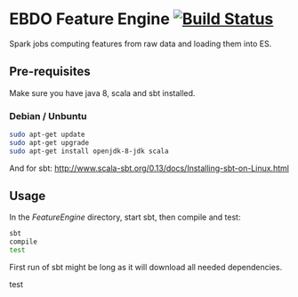 # EBDO Feature Engine [![Build Status](https://travis-ci.org/Project-EBDO/FeatureEngine.svg?branch=master)](https://travis-ci.org/Project-EBDO/FeatureEngine)

Spark jobs computing features from raw data and loading them into ES.

## Pre-requisites

Make sure you have java 8, scala and sbt installed.

### Debian / Unbuntu

```sh
sudo apt-get update
sudo apt-get upgrade
sudo apt-get install openjdk-8-jdk scala
```

And for sbt: http://www.scala-sbt.org/0.13/docs/Installing-sbt-on-Linux.html

## Usage

In the *FeatureEngine* directory, start sbt, then compile and test:

```sh
sbt
compile
test
```

First run of sbt might be long as it will download all needed dependencies.

test
